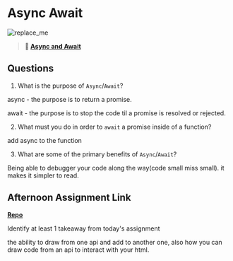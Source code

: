 # Async Await

![replace_me](https://codeworks.blob.core.windows.net/public/assets/img/illustrations/placeholder.svg)

> **📖 [Async and Await](https://codeworksacademy.com/fs-student-guide/resources/wk4/03-Async-Await)**

## Questions

1. What is the purpose of `Async`/`Await`?

async - the purpose is to return a promise.

await - the purpose is to stop the code til a promise is resolved or rejected.

2. What must you do in order to  `await` a promise inside of a function?

add async to the function

3. What are some of the primary benefits of `Async`/`Await`?

Being able to debugger your code along the way(code small miss small).
it makes it simpler to read.

## Afternoon Assignment Link

**[Repo](https://github.com/Seth-McCormick/Pokedex)**

Identify at least 1 takeaway from today's assignment

the ability to draw from one api and add to another one, also how you can draw code from an api to interact with your html.
